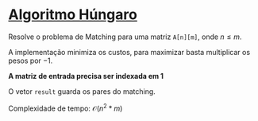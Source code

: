 # [Algoritmo Húngaro](hungarian.cpp)

Resolve o problema de Matching para uma matriz `A[n][m]`, onde $n \leq m$.

A implementação minimiza os custos, para maximizar basta multiplicar os pesos por $-1$.

**A matriz de entrada precisa ser indexada em 1**

O vetor `result` guarda os pares do matching.

Complexidade de tempo: $\mathcal{O}(n^2 * m)$
